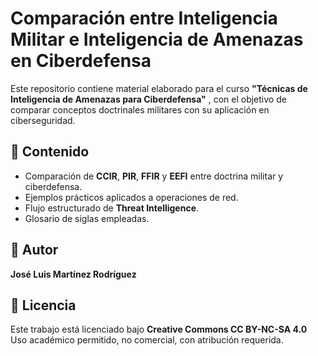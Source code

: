 # Comparación entre Inteligencia Militar e Inteligencia de Amenazas en Ciberdefensa

Este repositorio contiene material elaborado para el curso **"Técnicas de Inteligencia de Amenazas para Ciberdefensa"** , con el objetivo de comparar conceptos doctrinales militares con su aplicación en ciberseguridad.

## 📘 Contenido

- Comparación de **CCIR**, **PIR**, **FFIR** y **EEFI** entre doctrina militar y ciberdefensa.
- Ejemplos prácticos aplicados a operaciones de red.
- Flujo estructurado de **Threat Intelligence**.
- Glosario de siglas empleadas.

## 👤 Autor

**José Luis Martínez Rodríguez**  

## 📝 Licencia

Este trabajo está licenciado bajo **Creative Commons CC BY-NC-SA 4.0**  
Uso académico permitido, no comercial, con atribución requerida.
